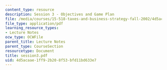 ```yaml
---
content_type: resource
description: Session 3 - Objectives and Game Plan
file: /media/courses/15-518-taxes-and-business-strategy-fall-2002/4d5acaae1ff92b208f53bfd11bd633e7_session3.pdf
file_type: application/pdf
learning_resource_types:
- Lecture Notes
ocw_type: OCWFile
parent_title: Lecture Notes
parent_type: CourseSection
resourcetype: Document
title: session3.pdf
uid: 4d5acaae-1ff9-2b20-8f53-bfd11bd633e7
---
```

